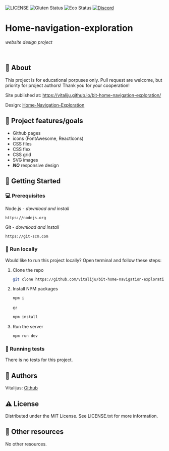 ![LICENSE](https://img.shields.io/badge/license-MIT-blue.svg?style=flat-square)
![Gluten Status](https://img.shields.io/badge/Gluten-Free-green.svg)
![Eco Status](https://img.shields.io/badge/ECO-Friendly-green.svg)
[![Discord](https://discord.com/api/guilds/571393319201144843/widget.png)](https://discord.gg/dRwW4rw)

# Home-navigation-exploration

_website design project_

<br>

## 🌟 About

This project is for educational porpuses only. Pull request are welcome, but priority for project authors! Thank you for your cooperation!

Site published at: https://vitaliju.github.io/bit-home-navigation-exploration/

Design: [Home-Navigation-Exploration](https://dribbble.com/shots/13751737-Home-Navigation-Exploration/attachments/5357660?mode=media)

## 🎯 Project features/goals

- Github pages
- icons (FontAwesome, ReactIcons)
- CSS files
- CSS flex
- CSS grid
- SVG images
- _**NO**_ responsive design

## 🧰 Getting Started

### 💻 Prerequisites

Node.js - _download and install_

```
https://nodejs.org
```

Git - _download and install_

```
https://git-scm.com
```

### 🏃 Run locally

Would like to run this project locally? Open terminal and follow these steps:

1. Clone the repo
   ```sh
   git clone https://github.com/vitaliju/bit-home-navigation-exploration
   ```
2. Install NPM packages
   ```sh
   npm i
   ```
   or
   ```sh
   npm install
   ```
3. Run the server
   ```sh
   npm run dev
   ```

### 🧪 Running tests

There is no tests for this project.

## 🎅 Authors

Vitalijus: [Github](https://github.com/vitaliju)

## ⚠️ License

Distributed under the MIT License. See LICENSE.txt for more information.

## 🔗 Other resources

No other resources.
